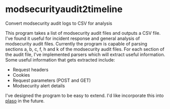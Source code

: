 # modsecurityaudit2timeline
Convert modsecurity audit logs to CSV for analysis

This program takes a list of modsecurity audit files and outputs a CSV file.
I've found it useful for incident response and general analysis of modsecurity audit files.
Currently the program is capable of parsing sections a, b, c, f, h and k of the modsecurity audit files.
For each section of the audit file, I've implemented parsers which will extract useful information.
Some useful information that gets extracted include:
* Request headers
* Cookies
* Request parameters (POST and GET)
* Modsecurity alert details

I've designed the program to be easy to extend. I'd like incorporate this into [plaso](https://github.com/log2timeline/plaso) in the future.
